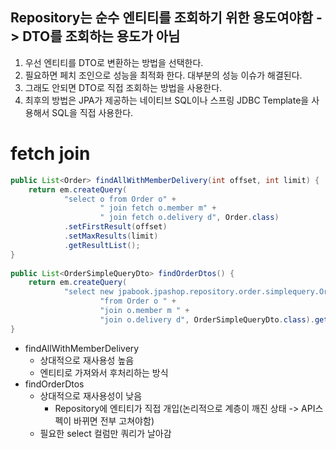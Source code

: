 

## Repository는 순수 엔티티를 조회하기 위한 용도여야함 -> DTO를 조회하는 용도가 아님
1. 우선 엔티티를 DTO로 변환하는 방법을 선택한다.
2. 필요하면 페치 조인으로 성능을 최적화 한다. 대부분의 성능 이슈가 해결된다.
3. 그래도 안되면 DTO로 직접 조회하는 방법을 사용한다.
4. 최후의 방법은 JPA가 제공하는 네이티브 SQL이나 스프링 JDBC Template을 사용해서 SQL을 직접 사용한다.


# fetch join
```java
public List<Order> findAllWithMemberDelivery(int offset, int limit) {  
    return em.createQuery(  
            "select o from Order o" +  
                    " join fetch o.member m" +  
                    " join fetch o.delivery d", Order.class)  
            .setFirstResult(offset)  
            .setMaxResults(limit)  
            .getResultList();  
}  
  
public List<OrderSimpleQueryDto> findOrderDtos() {  
    return em.createQuery(  
            "select new jpabook.jpashop.repository.order.simplequery.OrderSimpleQueryDto(o.id, m.name, o.orderDate, o.status, d.address) " +  
                    "from Order o " +  
                    "join o.member m " +  
                    "join o.delivery d", OrderSimpleQueryDto.class).getResultList();  
}
```
- findAllWithMemberDelivery
	- 상대적으로 재사용성 높음
	- 엔티티로 가져와서 후처리하는 방식
- findOrderDtos
	- 상대적으로 재사용성이 낮음
		- Repository에 엔티티가 직접 개입(논리적으로 계층이 깨진 상태 -> API스펙이 바뀌면 전부 고쳐야함)
	- 필요한 select 컬럼만 쿼리가 날아감